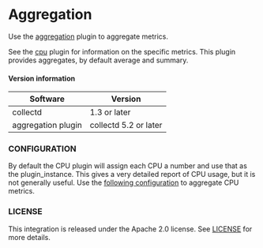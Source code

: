 # Aggregation

Use the [aggregation](https://collectd.org/wiki/index.php/Plugin:Aggregation) plugin to aggregate metrics.

See the [cpu](https://github.com/signalfx/integrations/tree/master/collectd-cpu) plugin for information on the specific metrics.  This plugin provides aggregates, by default average and summary.

#### Version information

| Software           | Version               |
|--------------------|-----------------------|
| collectd           |  1.3 or later         |
| aggregation plugin | collectd 5.2 or later |


### CONFIGURATION
By default the CPU plugin will assign each CPU a number and use that as the plugin_instance. This gives a very detailed report of CPU usage, but it is not generally useful. Use the [following configuration](https://github.com/signalfx/Integrations/blob/master/collectd-aggregation/10-aggregation-cpu.conf) to aggregate CPU metrics.

### LICENSE

This integration is released under the Apache 2.0 license. See [LICENSE](./LICENSE) for more details.
